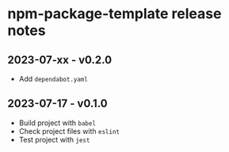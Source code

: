 # npm-package-template release notes

## 2023-07-xx - v0.2.0

- Add `dependabot.yaml`


## 2023-07-17 - v0.1.0

- Build project with `babel`
- Check project files with `eslint`
- Test project with `jest`
